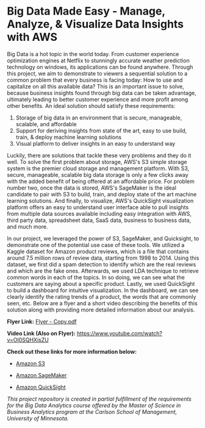 # Big Data Made Easy - Manage, Analyze, & Visualize Data Insights with AWS


Big Data is a hot topic in the world today. From customer experience optimization engines at Netflix to stunningly accurate weather prediction technology on windows, its applications can be found anywhere. Through this project, we aim to demonstrate to viewers a sequential solution to a common problem that every business is facing today: How to use and capitalize on all this available data? This is an important issue to solve, because business insights found through big data can be taken advantage, ultimately leading to better customer experience and more profit among other benefits. An ideal solution should satisfy these requirements:

1.	Storage of big data in an environment that is secure, manageable, scalable, and affordable 
2.	Support for deriving insights from state of the art, easy to use build, train, & deploy machine learning solutions
3.	Visual platform to deliver insights in an easy to understand way

Luckily, there are solutions that tackle these very problems and they do it well. To solve the first problem about storage, AWS's S3 simple storage system is the premier cloud storage and management platform. With S3, secure, manageable, scalable big data storage is only a few clicks away with the added benefit of being offered at an affordable price. For problem number two, once the data is stored, AWS's SageMaker is the ideal candidate to pair with S3 to build, train, and deploy state of the art machine learning solutions. And finally, to visualize, AWS's QuickSight visualization platform offers an easy to understand user interface able to pull insights from multiple data sources available including easy integration with AWS, third party data, spreadsheet data, SaaS data, business to business data, and much more.

In our project, we leveraged the power of S3, SageMaker, and Quicksight, to demonstrate one of the potential use case of these tools. We utilized a Kaggle dataset for Amazon product reviews, which is a file that contains around 7.5 million rows of review data, starting from 1998 to 2014. Using this dataset, we first did a spam detection to identify which are the real reviews and which are the fake ones. Afterwards, we used LDA technique to retrieve common words in each of the topics. In so doing, we can see what the customers are saying about a specific product. Lastly, we used QuickSight to build a dashboard for intuitive visualization. In the dashboard, we can see clearly identify the rating trends of a product, the words that are commonly seen, etc.
Below are a flyer and a short video describing the benefits of this solution along with providing more detailed information about our analysis.



**Flyer Link:**
[Flyer - Copy.pdf](https://github.com/Koller08/big-data-sector-analysis/files/6411392/Flyer.-.Copy.pdf)


**Video Link (Also on Flyer):**
https://www.youtube.com/watch?v=Ol0SQHXisZU


**Check out these links for more information below:**

- [Amazon S3](https://aws.amazon.com/s3/)

- [Amazon SageMaker](https://aws.amazon.com/sagemaker/)

- [Amazon QuickSight](https://aws.amazon.com/quicksight/)




*This project repository is created in partial fulfillment of the requirements for the Big Data Analytics course offered by the Master of Science in Business Analytics program at the Carlson School of Management, University of Minnesota.*
